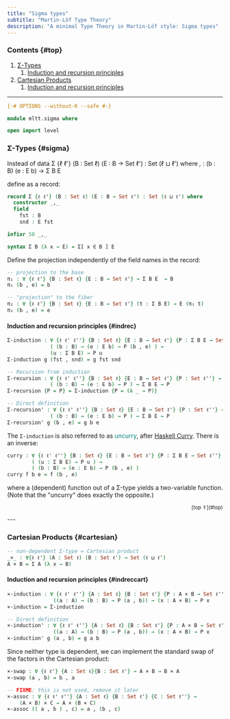 ```yaml
---
title: "Sigma types"
subtitle: "Martin-Löf Type Theory"
description: "A minimal Type Theory in Martin-Löf style: Sigma types"
---
```


### Contents {#top}

1. [Σ-Types](#sigma)
   1. [Induction and recursion principles](#indrec)
1. [Cartesian Products](#cartesian)
   1. [Induction and recursion principles](#indreccart)


--------------------------------------------------------------------------------

```agda
{-# OPTIONS --without-K --safe #-}

module mltt.sigma where

open import level
```

### Σ-Types {#sigma}

Instead of
    data Σ {ℓ ℓ'} (B : Set ℓ) (E : B → Set ℓ') : Set (ℓ ⊔ ℓ') where
      _,_ : (b : B) (e : E b) → Σ B E

define as a record:

```agda
record Σ {ℓ ℓ'} (B : Set ℓ) (E : B → Set ℓ') : Set (ℓ ⊔ ℓ') where
  constructor _,_ 
  field
    fst : B
    snd : E fst

infixr 50 _,_

syntax Σ B (λ x → E) = Σ[ x ∈ B ] E
```

Define the projection independently of the field names in the record:

```agda
-- projection to the base
π₁ : ∀ {ℓ ℓ'} {B : Set ℓ} {E : B → Set ℓ'} → Σ B E  → B
π₁ (b , e) = b

-- "projection" to the fiber
π₂ : ∀ {ℓ ℓ'} {B : Set ℓ} {E : B → Set ℓ'} (t : Σ B E) → E (π₁ t)
π₂ (b , e) = e
```

#### Induction and recursion principles {#indrec}

```agda
Σ-induction : ∀ {ℓ ℓ' ℓ''} {B : Set ℓ} {E : B → Set ℓ'} {P : Σ B E → Set ℓ''} →
              ( (b : B) → (e : E b) → P (b , e) ) → 
              (u : Σ B E) → P u
Σ-induction g (fst , snd) = g fst snd

-- Recursion from induction
Σ-recursion : ∀ {ℓ ℓ' ℓ''} {B : Set ℓ} {E : B → Set ℓ'} {P : Set ℓ''} →
              ( (b : B) → (e : E b) → P ) → Σ B E → P
Σ-recursion {P = P} = Σ-induction {P = (λ _ → P)}

-- Direct definition
Σ-recursion' : ∀ {ℓ ℓ' ℓ''} {B : Set ℓ} {E : B → Set ℓ'} {P : Set ℓ''} →
              ( (b : B) → (e : E b) → P ) → Σ B E → P
Σ-recursion' g (b , e) = g b e
```
The `Σ-induction` is also referred to as <span style="color: teal">uncurry</span>, after [Haskell Curry](https://en.wikipedia.org/wiki/Haskell_Curry). There is an inverse:

```agda
curry : ∀ {ℓ ℓ' ℓ''} {B : Set ℓ} {E : B → Set ℓ'} {P : Σ B E → Set ℓ''} →
        ( (u : Σ B E) → P u ) → 
        ( (b : B) → (e : E b) → P (b , e) )
curry f b e = f (b , e)
```
where a (dependent) function out of a Σ-type yields a two-variable function. (Note that the "uncurry" does exactly the opposite.)


<p style="font-size: smaller; text-align: right">[top ⇑](#top)</p>
---

### Cartesian Products {#cartesian}

```agda
-- non-dependent Σ-type = Cartesian product
_×_ : ∀{ℓ ℓ'} (A : Set ℓ) (B : Set ℓ') → Set (ℓ ⊔ ℓ') 
A × B = Σ A (λ x → B)
```

#### Induction and recursion principles {#indreccart}


```agda
×-induction : ∀ {ℓ ℓ' ℓ''} {A : Set ℓ} {B : Set ℓ'} {P : A × B → Set ℓ''} → 
               ((a : A) → (b : B) → P (a , b)) → (x : A × B) → P x
×-induction = Σ-induction

-- Direct definition
×-induction' : ∀ {ℓ ℓ' ℓ''} {A : Set ℓ} {B : Set ℓ'} {P : A × B → Set ℓ''} → 
               ((a : A) → (b : B) → P (a , b)) → (x : A × B) → P x
×-induction' g (a , b) = g a b
```

Since neither type is dependent, we can implement the standard swap of the factors in the Cartesian product:
```agda
×-swap : ∀ {ℓ ℓ'} {A : Set ℓ}{B : Set ℓ'} → A × B → B × A
×-swap (a , b) = b , a
```

```agda
-- FIXME: this is not used, remove it later
×-assoc : ∀ {ℓ ℓ' ℓ''} {A : Set ℓ} {B : Set ℓ'} {C : Set ℓ''} →
    (A × B) × C → A × (B × C)
×-assoc (( a , b ) , c) = a , (b , c)
```


